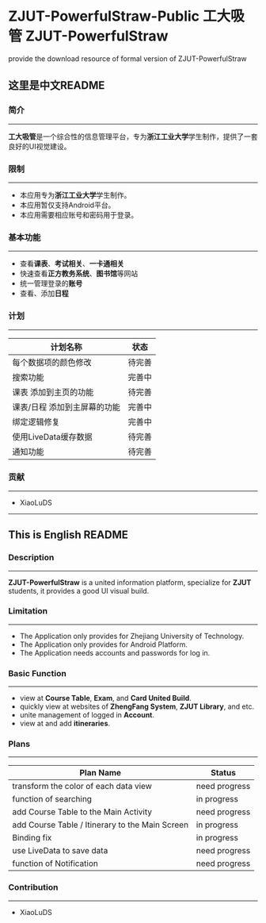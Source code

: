 # ZJUT-PowerfulStraw-Public 工大吸管 ZJUT-PowerfulStraw
provide the download resource of formal version of ZJUT-PowerfulStraw

## 这里是**中文**README


### 简介

---
**工大吸管**是一个综合性的信息管理平台，专为**浙江工业大学**学生制作，提供了一套良好的UI视觉建设。

### 限制

---
- 本应用专为**浙江工业大学**学生制作。
- 本应用暂仅支持Android平台。
- 本应用需要相应账号和密码用于登录。

### 基本功能

---
- 查看**课表**、**考试相关**、**一卡通相关**
- 快速查看**正方教务系统**、**图书馆**等网站
- 统一管理登录的**账号**
- 查看、添加**日程**

### 计划

---
| **计划名称**        | **状态** |
|-----------------|--------|
| 每个数据项的颜色修改      | 待完善    |
| 搜索功能            | 完善中    |
| 课表 添加到主页的功能     | 待完善    |
| 课表/日程 添加到主屏幕的功能 | 完善中    |
| 绑定逻辑修复          | 完善中    |
| 使用LiveData缓存数据  | 待完善    |
| 通知功能            | 待完善    |

### 贡献

---
- XiaoLuDS

---

## This is **English** README


### Description

---
**ZJUT-PowerfulStraw** is a united information platform, specialize for **ZJUT** students, it provides a good UI visual build.

### Limitation

---
- The Application only provides for Zhejiang University of Technology.
- The Application only provides for Android Platform.
- The Application needs accounts and passwords for log in.

### Basic Function

---
- view at **Course Table**, **Exam**, and **Card United Build**.
- quickly view at websites of **ZhengFang System**, **ZJUT Library**, and etc.
- unite management of logged in **Account**.
- view at and add **itineraries**.

### Plans

---
| **Plan Name**                                   | **Status**    |
|-------------------------------------------------|---------------|
| transform the color of each data view           | need progress |
| function of searching                           | in progress   |
| add Course Table to the Main Activity           | need progress |
| add Course Table / Itinerary to the Main Screen | in progress   |
| Binding fix                                     | in progress   |
| use LiveData to save data                       | need progress |
| function of Notification                        | need progress |

### Contribution

---
- XiaoLuDS
